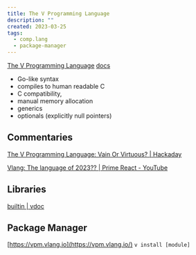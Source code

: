 ```yaml
---
title: The V Programming Language
description: ""
created: 2023-03-25
tags:
  - comp.lang
  - package-manager
---
```


[The V Programming Language](https://vlang.io/)
[docs](https://vlang.io/docs)

- Go-like syntax
- compiles to human readable C
- C compatibility,
- manual memory allocation
- generics
- optionals (explicitly null pointers)

## Commentaries

[The V Programming Language: Vain Or Virtuous? | Hackaday](https://hackaday.com/2019/07/23/the-v-programming-language-vain-or-virtuous/)

[Vlang: The language of 2023?? | Prime React - YouTube](https://www.youtube.com/watch?v=j47Hk5qE9As)

## Libraries

[builtin | vdoc](https://modules.vlang.io/)

## Package Manager

[https://vpm.vlang.io](https://vpm.vlang.io/) `v install [module]`
